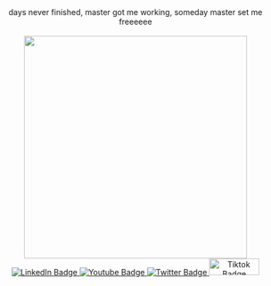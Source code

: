 <div id="header" align="center">
   <div>days never finished, master got me working, someday master set me freeeeee</div><br/>
  <img src="https://media.tenor.com/XfNAxUz0toQAAAAM/palworld-pal-world.gif" width="400px"/>
  <div id="badges">
  <a href="https://www.linkedin.com/in/wissammerhi/" target="_blank">
  <img src="https://img.shields.io/badge/LinkedIn-blue?style=for-the-badge&logo=linkedin&logoColor=white" alt="LinkedIn Badge"/>
  </a>
  <a href="https://www.youtube.com/channel/UCD3Jt04GbA3UjzqbYTKUGKQ" target="_blank">
  <img src="https://img.shields.io/badge/YouTube-red?style=for-the-badge&logo=youtube&logoColor=white" alt="Youtube Badge"/>
  </a>
  <a href="https://twitter.com/wissomerhi6" target="_blank">
  <img src="https://img.shields.io/badge/Twitter-blue?style=for-the-badge&logo=twitter&logoColor=white" alt="Twitter Badge"/>
  </a>
  <a href="https://www.tiktok.com/@mightywissam" target="_blank">
  <img src="https://graphicsprings.com/wp-content/uploads/2023/09/image-146-1024x576.png" alt="Tiktok Badge" height="30px" width="90px"/>
  </a>
  </div>
  <img src="https://komarev.com/ghpvc/?username=wissam6&style=flat-square&color=blue" alt=""/>
</div>

